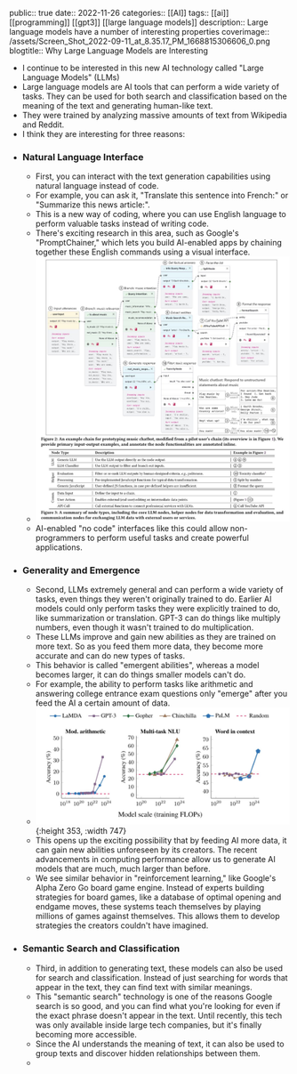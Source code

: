 public:: true
date:: 2022-11-26
categories:: [[AI]]
tags:: [[ai]] [[programming]] [[gpt3]] [[large language models]]
description:: Large language models have a number of interesting properties
coverimage:: /assets/Screen_Shot_2022-09-11_at_8.35.17_PM_1668815306606_0.png
blogtitle:: Why Large Language Models are Interesting

- I continue to be interested in this new AI technology called "Large Language Models" (LLMs)
- Large language models are AI tools that can perform a wide variety of tasks. They can be used for both search and classification based on the meaning of the text and generating human-like text.
- They were trained by analyzing massive amounts of text from Wikipedia and Reddit.
- I think they are interesting for three reasons:
- ### Natural Language Interface
	- First, you can interact with the text generation capabilities using natural language instead of code.
	- For example, you can ask it, "Translate this sentence into French:" or "Summarize this news article:".
	- This is a new way of coding, where you can use English language to perform valuable tasks instead of writing code.
	- There's exciting research in this area, such as Google's "PromptChainer," which lets you build AI-enabled apps by chaining together these English commands using a visual interface.
	- ![FhuU9ZRUUAEXf9e.jpeg](../assets/FhuU9ZRUUAEXf9e_1669150904874_0.jpeg)
	- AI-enabled "no code" interfaces like this could allow non-programmers to perform useful tasks and create powerful applications.
- ### Generality and Emergence
	- Second, LLMs extremely general and can perform a wide variety of tasks, even things they weren't originally trained to do. Earlier AI models could only perform tasks they were explicitly trained to do, like summarization or translation. GPT-3 can do things like multiply numbers, even though it wasn't trained to do multiplication.
	- These LLMs improve and gain new abilities as they are trained on more text. So as you feed them more data, they become more accurate and can do new types of tasks.
	- This behavior is called "emergent abilities", whereas a model becomes larger, it can do things smaller models can't do.
	- For example, the ability to perform tasks like arithmetic and answering college entrance exam questions only "emerge" after you feed the AI a certain amount of data.
	- ![Screen Shot 2022-09-11 at 8.35.17 PM.png](../assets/Screen_Shot_2022-09-11_at_8.35.17_PM_1668815306606_0.png){:height 353, :width 747}
	- This opens up the exciting possibility that by feeding AI more data, it can gain new abilities unforeseen by its creators. The recent advancements in computing performance allow us to generate AI models that are much, much larger than before.
	- We see similar behavior in "reinforcement learning," like Google's Alpha Zero Go board game engine. Instead of experts building strategies for board games, like a database of optimal opening and endgame moves, these systems teach themselves by playing millions of games against themselves. This allows them to develop strategies the creators couldn't have imagined.
- ### Semantic Search and Classification
	- Third, in addition to generating text, these models can also be used for search and classification. Instead of just searching for words that appear in the text, they can find text with similar meanings.
	- This "semantic search" technology is one of the reasons Google search is so good, and you can find what you're looking for even if the exact phrase doesn't appear in the text. Until recently, this tech was only available inside large tech companies, but it's finally becoming more accessible.
	- Since the AI understands the meaning of text, it can also be used to group texts and discover hidden relationships between them.
	-